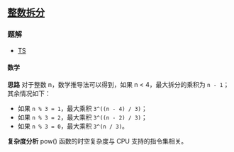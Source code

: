 ## [整数拆分](https://leetcode.cn/problems/integer-break/)
### 题解
+ [TS](../../ts/384/343.ts)

#### 数学
**思路**
对于整数 n，数学推导法可以得到，如果 n < 4，最大拆分的乘积为 `n - 1`；其余情况如下：
+ 如果 `n % 3 = 1`，最大乘积 `3^((n - 4) / 3)`；
+ 如果 `n % 3 = 2`，最大乘积 `3^((n - 2) / 3)`；
+ 如果 `n % 3 = 0`，最大乘积 `3^(n / 3)`。

**复杂度分析**
pow() 函数的时空复杂度与 CPU 支持的指令集相关。